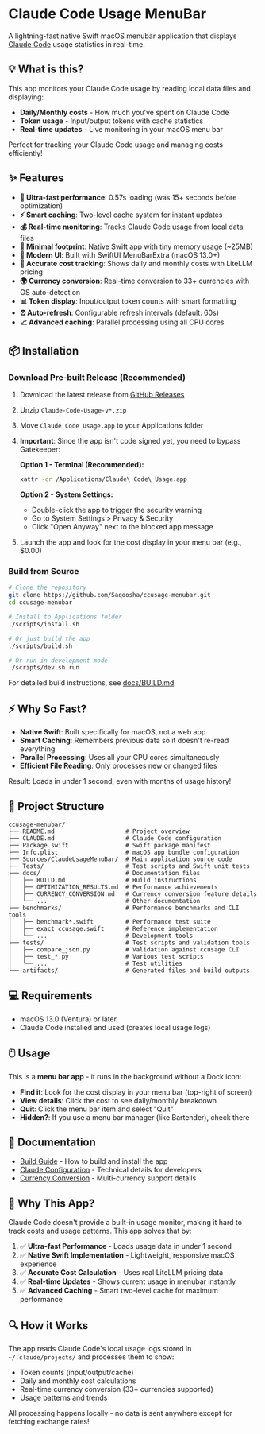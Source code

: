 # Claude Code Usage MenuBar

A lightning-fast native Swift macOS menubar application that displays [Claude Code](https://claude.ai/code) usage statistics in real-time.

## 💡 What is this?

This app monitors your Claude Code usage by reading local data files and displaying:
- **Daily/Monthly costs** - How much you've spent on Claude Code
- **Token usage** - Input/output tokens with cache statistics  
- **Real-time updates** - Live monitoring in your macOS menu bar

Perfect for tracking your Claude Code usage and managing costs efficiently!

## ✨ Features

- **🚀 Ultra-fast performance**: 0.57s loading (was 15+ seconds before optimization)
- **⚡ Smart caching**: Two-level cache system for instant updates
- **💰 Real-time monitoring**: Tracks Claude Code usage from local data files
- **🎯 Minimal footprint**: Native Swift app with tiny memory usage (~25MB)
- **🔄 Modern UI**: Built with SwiftUI MenuBarExtra (macOS 13.0+)
- **💸 Accurate cost tracking**: Shows daily and monthly costs with LiteLLM pricing
- **🌍 Currency conversion**: Real-time conversion to 33+ currencies with OS auto-detection
- **📊 Token display**: Input/output token counts with smart formatting
- **⏰ Auto-refresh**: Configurable refresh intervals (default: 60s)
- **📈 Advanced caching**: Parallel processing using all CPU cores

## 📦 Installation

### Download Pre-built Release (Recommended)

1. Download the latest release from [GitHub Releases](https://github.com/Saqoosha/ccusage-menubar/releases)
2. Unzip `Claude-Code-Usage-v*.zip`
3. Move `Claude Code Usage.app` to your Applications folder
4. **Important**: Since the app isn't code signed yet, you need to bypass Gatekeeper:
   
   **Option 1 - Terminal (Recommended):**
   ```bash
   xattr -cr /Applications/Claude\ Code\ Usage.app
   ```
   
   **Option 2 - System Settings:**
   - Double-click the app to trigger the security warning
   - Go to System Settings > Privacy & Security
   - Click "Open Anyway" next to the blocked app message

5. Launch the app and look for the cost display in your menu bar (e.g., $0.00)

### Build from Source

```bash
# Clone the repository
git clone https://github.com/Saqoosha/ccusage-menubar.git
cd ccusage-menubar

# Install to Applications folder
./scripts/install.sh

# Or just build the app
./scripts/build.sh

# Or run in development mode
./scripts/dev.sh run
```

For detailed build instructions, see [docs/BUILD.md](docs/BUILD.md).

## ⚡ Why So Fast?

- **Native Swift**: Built specifically for macOS, not a web app
- **Smart Caching**: Remembers previous data so it doesn't re-read everything
- **Parallel Processing**: Uses all your CPU cores simultaneously
- **Efficient File Reading**: Only processes new or changed files

Result: Loads in under 1 second, even with months of usage history!

## 📁 Project Structure

```
ccusage-menubar/
├── README.md                    # Project overview
├── CLAUDE.md                    # Claude Code configuration
├── Package.swift                # Swift package manifest
├── Info.plist                   # macOS app bundle configuration
├── Sources/ClaudeUsageMenuBar/  # Main application source code
├── Tests/                       # Test scripts and Swift unit tests
├── docs/                        # Documentation files
│   ├── BUILD.md                 # Build instructions
│   ├── OPTIMIZATION_RESULTS.md  # Performance achievements
│   ├── CURRENCY_CONVERSION.md   # Currency conversion feature details
│   └── ...                      # Other documentation
├── benchmarks/                  # Performance benchmarks and CLI tools
│   ├── benchmark*.swift         # Performance test suite
│   ├── exact_ccusage.swift      # Reference implementation
│   └── ...                      # Development tools
├── tests/                       # Test scripts and validation tools
│   ├── compare_json.py          # Validation against ccusage CLI
│   ├── test_*.py                # Various test scripts
│   └── ...                      # Test utilities
└── artifacts/                   # Generated files and build outputs
```

## 💻 Requirements

- macOS 13.0 (Ventura) or later
- Claude Code installed and used (creates local usage logs)

## 🖱️ Usage

This is a **menu bar app** - it runs in the background without a Dock icon:

- **Find it**: Look for the cost display in your menu bar (top-right of screen)
- **View details**: Click the cost to see daily/monthly breakdown
- **Quit**: Click the menu bar item and select "Quit"
- **Hidden?**: If you use a menu bar manager (like Bartender), check there

## 📖 Documentation

- [Build Guide](docs/BUILD.md) - How to build and install the app
- [Claude Configuration](CLAUDE.md) - Technical details for developers
- [Currency Conversion](docs/CURRENCY_CONVERSION.md) - Multi-currency support details

## 🎯 Why This App?

Claude Code doesn't provide a built-in usage monitor, making it hard to track costs and usage patterns. This app solves that by:

1. ✅ **Ultra-fast Performance** - Loads usage data in under 1 second
2. ✅ **Native Swift Implementation** - Lightweight, responsive macOS experience  
3. ✅ **Accurate Cost Calculation** - Uses real LiteLLM pricing data
4. ✅ **Real-time Updates** - Shows current usage in menubar instantly
5. ✅ **Advanced Caching** - Smart two-level cache for maximum performance

## 🔍 How it Works

The app reads Claude Code's local usage logs stored in `~/.claude/projects/` and processes them to show:
- Token counts (input/output/cache)
- Daily and monthly cost calculations
- Real-time currency conversion (33+ currencies supported)
- Usage patterns and trends

All processing happens locally - no data is sent anywhere except for fetching exchange rates!